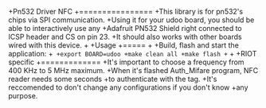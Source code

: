 +Pn532 Driver NFC
+================
+This library is for pn532's chips via SPI communication.
+Using it for your udoo board, you should be able to interactively use any
+Adafruit PN532 Shield right connected to ICSP header and CS on pin 23.
+It should also works with other boards wired with this device.
+
+Usage
+=====
+
+Build, flash and start the application:
+```
+export BOARD=udoo
+make clean all
+make flash
+```
+
+RIOT specific
+=============
+It's important to choose a frequency from 400 KHz to 5 MHz maximum.
+When it's flashed Auth_Mifare program, NFC reader needs some seconds
+to authenticate with the tag.
+It's reccomended to don't change any configurations if you don't know
+any purpose.